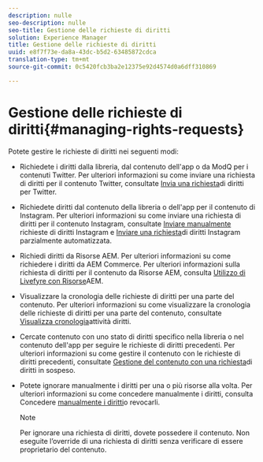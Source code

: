 ```yaml
---
description: nulle
seo-description: nulle
seo-title: Gestione delle richieste di diritti
solution: Experience Manager
title: Gestione delle richieste di diritti
uuid: e8f7f73e-da8a-43dc-b5d2-63485872cdca
translation-type: tm+mt
source-git-commit: 0c5420fcb3ba2e12375e92d4574d0a6dff310869

---
```



# Gestione delle richieste di diritti{#managing-rights-requests}

Potete gestire le richieste di diritti nei seguenti modi:

* Richiedete i diritti dalla libreria, dal contenuto dell'app o da ModQ per i contenuti Twitter. Per ulteriori informazioni su come inviare una richiesta di diritti per il contenuto Twitter, consultate [Invia una richiesta](../c-how-requesting-rights-works/t-send-a-rights-request-to-own-a-digital-asset.md#t_send_a_rights_request_to_own_a_digital_asset)di diritti per Twitter.
* Richiedete diritti dal contenuto della libreria o dell'app per il contenuto di Instagram. Per ulteriori informazioni su come inviare una richiesta di diritti per il contenuto Instagram, consultate [Inviare manualmente](../c-how-requesting-rights-works/c-send-instagram-manual-rights-request.md#c_send_instagram_manual_rights_request) richieste di diritti Instagram e [Inviare una richiesta](../c-how-requesting-rights-works/c-send-an-instagram-rights-request-from-the-library.md#c_send_an_instagram_rights_request_from_the_library)di diritti Instagram parzialmente automatizzata.

* Richiedi diritti da Risorse AEM. Per ulteriori informazioni su come richiedere i diritti da AEM Commerce. Per ulteriori informazioni sulla richiesta di diritti per il contenuto da Risorse AEM, consulta [Utilizzo di Livefyre con Risorse](https://helpx.adobe.com/experience-manager/6-4/sites/administering/using/livefyre.html#UseLivefyrewithAEMAssets)AEM.
* Visualizzare la cronologia delle richieste di diritti per una parte del contenuto. Per ulteriori informazioni su come visualizzare la cronologia delle richieste di diritti per una parte del contenuto, consultate [Visualizza cronologia](../c-how-requesting-rights-works/c-view-rights-activity-history.md#c_view_rights_activity_history)attività diritti.
* Cercate contenuto con uno stato di diritti specifico nella libreria o nel contenuto dell'app per seguire le richieste di diritti precedenti. Per ulteriori informazioni su come gestire il contenuto con le richieste di diritti precedenti, consultate [Gestione del contenuto con una richiesta](../c-how-requesting-rights-works/t-manage-content-with-pending-rights-request.md#t_manage_content_with_pending_rights_request)di diritti in sospeso.
* Potete ignorare manualmente i diritti per una o più risorse alla volta. Per ulteriori informazioni su come concedere manualmente i diritti, consulta Concedere [manualmente i diritti](../c-how-requesting-rights-works/t-manually-grant-the-rights-for-one-or-more-assets.md#t_manually_grant_the_rights_for_one_or_more_assets)o revocarli.

   >[!NOTE]
   >
   >Per ignorare una richiesta di diritti, dovete possedere il contenuto. Non eseguite l’override di una richiesta di diritti senza verificare di essere proprietario del contenuto.

